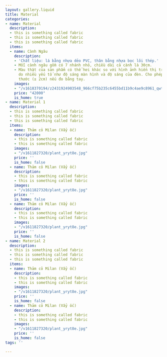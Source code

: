 ```yaml
---
layout: gallery.liquid
title: Material
categories:
- name: Material
  description:
  - this is something called fabric
  - this is something called fabric
  - this is something called fabric
  items:
  - name: Cành Ngâu
    description:
    - 'Chất liệu: lá bằng nhựa dẻo PVC, thân bằng nhựa bọc lõi thép.'
    - Mỗi cành ngâu gồm có 7 nhánh nhỏ, chiều dài cả cành là 30cm.
    - Màu thật của sản phẩm có thể hơi khác so với hình ảnh hiển thị trên trang web
      do nhiều yếu tố như độ sáng màn hình và độ sáng của đèn. Cho phép độ lệch kích
      thước (± 2cm) nếu đo bằng tay.
    images:
    - "/v1618370194/z2431924903548_966cf75b235c6455bd11b9c4ae9c8961_qwthfi.jpg"
    price: "42000"
    is_home: true
- name: Material 1
  description:
  - this is something called fabric
  - this is something called fabric
  - this is something called fabric
  items:
  - name: Thảm cỏ Milan (Vẩy ốc)
    description:
    - this is something called fabric
    - this is something called fabric
    images:
    - "/v1611827320/plant_yryt8e.jpg"
    price: ''
    is_home: false
  - name: Thảm cỏ Milan (Vẩy ốc)
    description:
    - this is something called fabric
    - this is something called fabric
    images:
    - "/v1611827320/plant_yryt8e.jpg"
    price: ''
    is_home: false
  - name: Thảm cỏ Milan (Vẩy ốc)
    description:
    - this is something called fabric
    - this is something called fabric
    images:
    - "/v1611827320/plant_yryt8e.jpg"
    price: ''
    is_home: false
- name: Material 2
  description:
  - this is something called fabric
  - this is something called fabric
  - this is something called fabric
  items:
  - name: Thảm cỏ Milan (Vẩy ốc)
    description:
    - this is something called fabric
    - this is something called fabric
    images:
    - "/v1611827320/plant_yryt8e.jpg"
    price: ''
    is_home: false
  - name: Thảm cỏ Milan (Vẩy ốc)
    description:
    - this is something called fabric
    - this is something called fabric
    images:
    - "/v1611827320/plant_yryt8e.jpg"
    price: ''
    is_home: false
tags: ''

---
```

